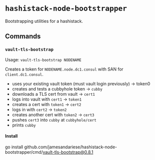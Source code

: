 # `hashistack-node-bootstrapper`

Bootstrapping utilities for a hashistack.

## Commands

### `vault-tls-bootstrap`

Usage: `vault-tls-bootstrap NODENAME`

Creates a token for `NODENAME.node.dc1.consul` with SAN for `client.dc1.consul`.

* uses your existing vault token (must vault login previously) -> token0
* creates and tests a cubbyhole token -> `cubby`
* downloads a TLS cert from vault -> `cert1`
* logs into vault with `cert1` -> `token1`
* creates a cert with `token1` -> `cert2`
* logs in with `cert2` -> `token2`
* creates another cert with `token2` -> `cert3`
* pushes `cert3` into `cubby` at `cubbyhole/cert`
* prints `cubby`

#### Install

go install github.com/jamesandariese/hashistack-node-bootstrapper/cmd/vault-tls-bootstrap@0.8.1
